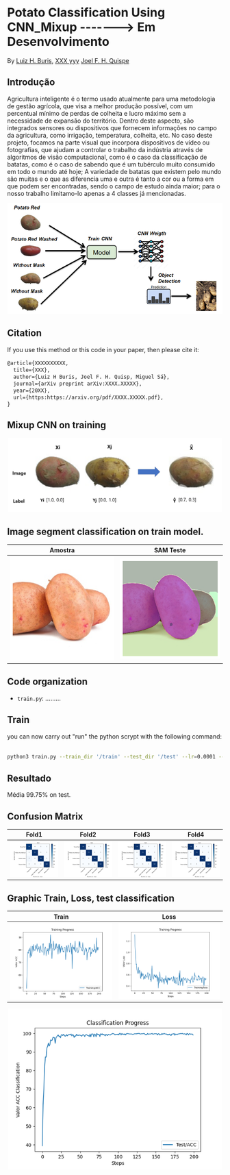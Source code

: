 # Potato Classification Using CNN_Mixup -------> Em Desenvolvimento


By [Luiz H. Buris](http://),  [XXX yyy](http://) [Joel F. H. Quispe](http://)


## Introdução

Agricultura inteligente é o termo usado atualmente para uma metodologia de gestão agrícola, que visa a melhor produção possível, com um percentual mínimo de perdas de colheita e lucro máximo sem a necessidade de expansão do território. Dentro deste aspecto, são integrados sensores ou dispositivos que fornecem informações no campo da agricultura, como irrigação, temperatura, colheita, etc. No caso deste projeto, focamos na parte visual que incorpora dispositivos de vídeo ou fotografias, que ajudam a controlar o trabalho da indústria através de algoritmos de visão computacional, como é o caso da classificação de batatas, como é o caso de sabendo que é um tubérculo muito consumido em todo o mundo até hoje; A variedade de batatas que existem pelo mundo são muitas e o que as diferencia uma e outra é tanto a cor ou a forma em que podem ser encontradas, sendo o campo de estudo ainda maior; para o nosso trabalho limitamo-lo apenas a 4 classes já mencionadas.

![](https://github.com/henriqueburis/Potato_Classification_CNN/blob/main/fig/Capturar.PNG)


## Citation

If you use this method or this code in your paper, then please cite it:

```
@article{XXXXXXXXXX,
  title={XXX},
  author={Luiz H Buris, Joel F. H. Quisp, Miguel Sá},
  journal={arXiv preprint arXiv:XXXX.XXXXX},
  year={20XX},
  url={https:https://arxiv.org/pdf/XXXX.XXXXX.pdf},
}
```

## Mixup CNN on training

<p align="center">
<img src="./fig/mixup-interpolation.PNG" width="500px"></img>
</p>

## Image segment classification on train model.

Amostra  |  SAM Teste
:-------------------------:|:-------------------------:
![](https://github.com/henriqueburis/Potato_Classification_CNN/blob/main/fig/example_o.png) |  ![](https://github.com/henriqueburis/Potato_Classification_CNN/blob/main/fig/example_sam.png) 

## Code organization

- `train.py`: .........

## Train
you can now carry out "run" the python scrypt with the following command:

```sh

python3 train.py --train_dir '/train' --test_dir '/test' --lr=0.0001 --seed=202210023 --decay=1e-4 --batch_size 32 --epoch 200

```

## Resultado
 Média 99.75% on test.

## Confusion Matrix 

Fold1   |  Fold2 | Fold3   |  Fold4 
:-------------------------:|:-------------------------:|:-------------------------:|:-------------------------:
![](https://github.com/henriqueburis/Potato_Classification_CNN/blob/main/fig/_Test-confusion_matrix1.png) |  ![](https://github.com/henriqueburis/Potato_Classification_CNN/blob/main/fig/_Test-confusion_matrix2.png) |  ![](https://github.com/henriqueburis/Potato_Classification_CNN/blob/main/fig/_Test-confusion_matrix3.png) |  ![](https://github.com/henriqueburis/Potato_Classification_CNN/blob/main/fig/_Test-confusion_matrix4.png) 



## Graphic Train, Loss, test classification


Train   |  Loss 
:-------------------------:|:-------------------------:
![](https://github.com/henriqueburis/Potato_Classification_CNN/blob/main/fig/Figure_train.png) |  ![](https://github.com/henriqueburis/Potato_Classification_CNN/blob/main/fig/Figure_loss.png) 



<p align="center">
<img src="./fig/Figure_test_classification.png" width="500px"></img>
</p>
